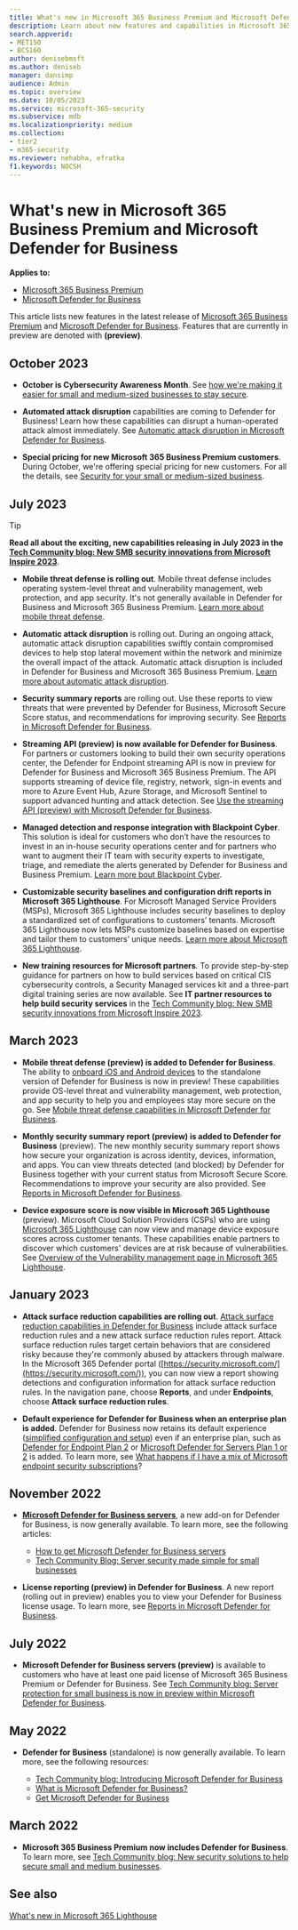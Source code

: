 ```yaml
---
title: What's new in Microsoft 365 Business Premium and Microsoft Defender for Business
description: Learn about new features and capabilities in Microsoft 365 Business Premium and Microsoft Defender for Business.
search.appverid: 
- MET150 
- BCS160
author: denisebmsft
ms.author: deniseb
manager: dansimp 
audience: Admin
ms.topic: overview
ms.date: 10/05/2023
ms.service: microsoft-365-security
ms.subservice: mdb
ms.localizationpriority: medium
ms.collection: 
- tier2
- m365-security
ms.reviewer: nehabha, efratka
f1.keywords: NOCSH 
---
```


# What's new in Microsoft 365 Business Premium and Microsoft Defender for Business

**Applies to:**
- [Microsoft 365 Business Premium](index.md)
- [Microsoft Defender for Business](../security/defender-business/mdb-overview.md)

This article lists new features in the latest release of [Microsoft 365 Business Premium](index.md) and [Microsoft Defender for Business](../security/defender-business/mdb-overview.md). Features that are currently in preview are denoted with **(preview)**.

## October 2023

- **October is Cybersecurity Awareness Month**. See [how we're making it easier for small and medium-sized businesses to stay secure]( https://aka.ms/cybersecuritysmb). 

- **Automated attack disruption** capabilities are coming to Defender for Business! Learn how these capabilities can disrupt a human-operated attack almost immediately. See [Automatic attack disruption in Microsoft Defender for Business](../security/defender-business/mdb-attack-disruption.md).

- **Special pricing for new Microsoft 365 Business Premium customers**. During October, we're offering special pricing for new customers. For all the details, see [Security for your small or medium-sized business](https://aka.ms/SMBSecurity).

## July 2023

> [!TIP]
> **Read all about the exciting, new capabilities releasing in July 2023 in the [Tech Community blog: New SMB security innovations from Microsoft Inspire 2023](https://aka.ms/SMBSecurityJulyBlog)**.

- **Mobile threat defense is rolling out**. Mobile threat defense includes operating system-level threat and vulnerability management, web protection, and app security. It's not generally available in Defender for Business and Microsoft 365 Business Premium. [Learn more about mobile threat defense](../security/defender-business/mdb-mtd.md).

- **Automatic attack disruption** is rolling out. During an ongoing attack, automatic attack disruption capabilities swiftly contain compromised devices to help stop lateral movement within the network and minimize the overall impact of the attack. Automatic attack disruption is included in Defender for Business and Microsoft 365 Business Premium. [Learn more about automatic attack disruption](../security/defender/automatic-attack-disruption.md).

- **Security summary reports** are rolling out. Use these reports to view threats that were prevented by Defender for Business, Microsoft Secure Score status, and recommendations for improving security. See [Reports in Microsoft Defender for Business](../security/defender-business/mdb-reports.md).

- **Streaming API (preview) is now available for Defender for Business**. For partners or customers looking to build their own security operations center, the Defender for Endpoint streaming API is now in preview for Defender for Business and Microsoft 365 Business Premium. The API supports streaming of device file, registry, network, sign-in events and more to Azure Event Hub, Azure Storage, and Microsoft Sentinel to support advanced hunting and attack detection. See [Use the streaming API (preview) with Microsoft Defender for Business](../security/defender-business/mdb-streaming-api.md). 

- **Managed detection and response integration with Blackpoint Cyber**. This solution is ideal for customers who don’t have the resources to invest in an in-house security operations center and for partners who want to augment their IT team with security experts to investigate, triage, and remediate the alerts generated by Defender for Business and Business Premium. [Learn more bout Blackpoint Cyber](https://aka.ms/BlackpointMSFT).

- **Customizable security baselines and configuration drift reports in Microsoft 365 Lighthouse**. For Microsoft Managed Service Providers (MSPs), Microsoft 365 Lighthouse includes security baselines to deploy a standardized set of configurations to customers’ tenants. Microsoft 365 Lighthouse now lets MSPs customize baselines based on expertise and tailor them to customers’ unique needs. [Learn more about Microsoft 365 Lighthouse](../lighthouse/m365-lighthouse-overview.md).

- **New training resources for Microsoft partners**. To provide step-by-step guidance for partners on how to build services based on critical CIS cybersecurity controls, a Security Managed services kit and a three-part digital training series are now available. See **IT partner resources to help build security services** in the [Tech Community blog: New SMB security innovations from Microsoft Inspire 2023](https://aka.ms/SMBSecurityJulyBlog).

## March 2023

- **Mobile threat defense (preview) is added to Defender for Business**. The ability to [onboard iOS and Android devices](../security/defender-business/mdb-onboard-devices.md) to the standalone version of Defender for Business is now in preview! These capabilities provide OS-level threat and vulnerability management, web protection, and app security to help you and employees stay more secure on the go. See [Mobile threat defense capabilities in Microsoft Defender for Business](../security/defender-business/mdb-mtd.md).

- **Monthly security summary report (preview) is added to Defender for Business** (preview). The new monthly security summary report shows how secure your organization is across identity, devices, information, and apps. You can view threats detected (and blocked) by Defender for Business together with your current status from Microsoft Secure Score. Recommendations to improve your security are also provided. See [Reports in Microsoft Defender for Business](../security/defender-business/mdb-reports.md).

- **Device exposure score is now visible in Microsoft 365 Lighthouse** (preview). Microsoft Cloud Solution Providers (CSPs) who are using [Microsoft 365 Lighthouse](../lighthouse/m365-lighthouse-overview.md) can now view and manage device exposure scores across customer tenants. These capabilities enable partners to discover which customers' devices are at risk because of vulnerabilities. See [Overview of the Vulnerability management page in Microsoft 365 Lighthouse](/microsoft-365/lighthouse/m365-lighthouse-vulnerability-management-page-overview).

## January 2023

- **Attack surface reduction capabilities are rolling out**. [Attack surface reduction capabilities in Defender for Business](../security/defender-business/mdb-asr.md) include attack surface reduction rules and a new attack surface reduction rules report. Attack surface reduction rules target certain behaviors that are considered risky because they're commonly abused by attackers through malware. In the Microsoft 365 Defender portal ([https://security.microsoft.com/](https://security.microsoft.com/)), you can now view a report showing detections and configuration information for attack surface reduction rules. In the navigation pane, choose **Reports**, and under **Endpoints**, choose **Attack surface reduction rules**. 

- **Default experience for Defender for Business when an enterprise plan is added**. Defender for Business now retains its default experience ([simplified configuration and setup](../security/defender-business/mdb-simplified-configuration.md)) even if an enterprise plan, such as [Defender for Endpoint Plan 2](../security/defender-endpoint/microsoft-defender-endpoint.md) or [Microsoft Defender for Servers Plan 1 or 2](/azure/defender-for-cloud/plan-defender-for-servers) is added. To learn more, see [What happens if I have a mix of Microsoft endpoint security subscriptions](/microsoft-365/security/defender-business/mdb-faq?#what-happens-if-i-have-a-mix-of-microsoft-endpoint-security-subscriptions)? 

## November 2022

- **[Microsoft Defender for Business servers](../security/defender-business/get-defender-business-servers.md)**, a new add-on for Defender for Business, is now generally available. To learn more, see the following articles:
   - [How to get Microsoft Defender for Business servers](../security/defender-business/get-defender-business-servers.md)
   - [Tech Community Blog: Server security made simple for small businesses](https://techcommunity.microsoft.com/t5/small-and-medium-business-blog/server-security-made-simple-for-small-businesses/ba-p/3648928)

- **License reporting (preview) in Defender for Business**. A new report (rolling out in preview) enables you to view your Defender for Business license usage. To learn more, see [Reports in Microsoft Defender for Business](../security/defender-business/mdb-reports.md).

## July 2022

- **Microsoft Defender for Business servers (preview)** is available to customers who have at least one paid license of Microsoft 365 Business Premium or Defender for Business. See [Tech Community blog: Server protection for small business is now in preview within Microsoft Defender for Business](https://techcommunity.microsoft.com/t5/small-and-medium-business-blog/server-protection-for-small-business-now-in-preview-within/ba-p/3571185).

## May 2022

- **Defender for Business** (standalone) is now generally available. To learn more, see the following resources:

   - [Tech Community blog: Introducing Microsoft Defender for Business](https://techcommunity.microsoft.com/t5/small-and-medium-business-blog/introducing-microsoft-defender-for-business/ba-p/2898701)
   - [What is Microsoft Defender for Business?](../security/defender-business/mdb-overview.md)
   - [Get Microsoft Defender for Business](../security/defender-business/get-defender-business.md)

## March 2022

- **Microsoft 365 Business Premium now includes Defender for Business**. To learn more, see [Tech Community blog: New security solutions to help secure small and medium businesses](https://techcommunity.microsoft.com/t5/small-and-medium-business-blog/new-security-solutions-to-help-secure-small-and-medium/ba-p/3207043).

## See also

[What's new in Microsoft 365 Lighthouse](../lighthouse/m365-lighthouse-whats-new.md)
